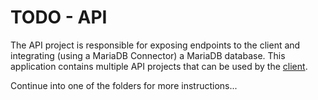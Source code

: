 # TODO - API

The API project is responsible for exposing endpoints to the client and integrating (using a MariaDB Connector) a MariaDB database. This application contains multiple API projects that can be used by the [client](../client). 

Continue into one of the folders for more instructions...

